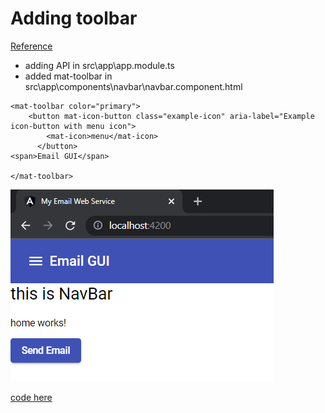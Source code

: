 
# Adding toolbar

[Reference](https://material.angular.io/components/toolbar/overview)


- adding API in src\app\app.module.ts
- added mat-toolbar in src\app\components\navbar\navbar.component.html

```text
<mat-toolbar color="primary">
    <button mat-icon-button class="example-icon" aria-label="Example icon-button with menu icon">
        <mat-icon>menu</mat-icon>
      </button>    
<span>Email GUI</span>

</mat-toolbar>
```

![img.png](../images/1.6.2.1.png)

[code here](https://github.com/sample-projects-only/emailgui/tree/4.0)
